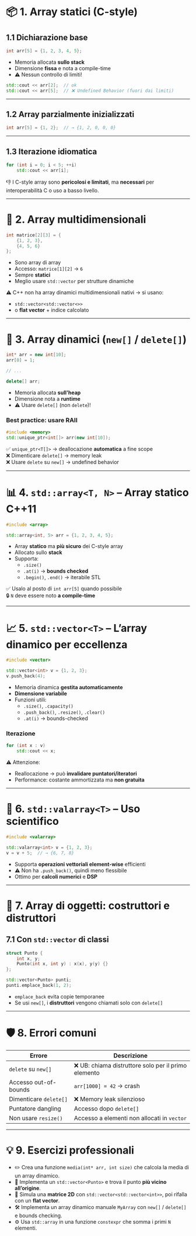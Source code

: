 # 📦 1. Array statici (C-style)

## 1.1 Dichiarazione base

```cpp
int arr[5] = {1, 2, 3, 4, 5};
```

- Memoria allocata **sullo stack**
- Dimensione **fissa** e nota a compile-time
- ⚠️ Nessun controllo di limiti!

```cpp
std::cout << arr[2];  // ok
std::cout << arr[5];  // ❌ Undefined Behavior (fuori dai limiti)
```

---

## 1.2 Array parzialmente inizializzati

```cpp
int arr[5] = {1, 2};  // → {1, 2, 0, 0, 0}
```

---

## 1.3 Iterazione idiomatica

```cpp
for (int i = 0; i < 5; ++i)
    std::cout << arr[i];
```

👎 I C-style array sono **pericolosi e limitati**, ma **necessari** per interoperabilità C o uso a basso livello.

---

# 📐 2. Array multidimensionali

```cpp
int matrice[2][3] = {
    {1, 2, 3},
    {4, 5, 6}
};
```

- Sono array di array
- Accesso: `matrice[1][2]` → `6`
- Sempre **statici**
- Meglio usare `std::vector` per strutture dinamiche

⚠️ C++ non ha array dinamici multidimensionali nativi → si usano:
- `std::vector<std::vector<>>`
- o **flat vector** + indice calcolato

---

# 💾 3. Array dinamici (`new[]` / `delete[]`)

```cpp
int* arr = new int[10];
arr[0] = 1;

// ...

delete[] arr;
```

- Memoria allocata **sull'heap**
- Dimensione nota a **runtime**
- ⚠️ Usare `delete[]` (non `delete`)!

### Best practice: usare RAII

```cpp
#include <memory>
std::unique_ptr<int[]> arr(new int[10]);
```

✅ `unique_ptr<T[]>` → deallocazione **automatica** a fine scope  
❌ Dimenticare `delete[]` → memory leak  
❌ Usare `delete` su `new[]` → undefined behavior

---

# 📊 4. `std::array<T, N>` – Array statico C++11

```cpp
#include <array>

std::array<int, 5> arr = {1, 2, 3, 4, 5};
```

- Array **statico** ma **più sicuro** dei C-style array
- Allocato sullo **stack**
- Supporta:
  - `.size()`
  - `.at(i)` → **bounds checked**
  - `.begin()`, `.end()` → iterabile STL

✅ Usalo al posto di `int arr[5]` quando possibile  
🔒 `N` deve essere noto **a compile-time**

---

# 📈 5. `std::vector<T>` – L’array dinamico per eccellenza

```cpp
#include <vector>

std::vector<int> v = {1, 2, 3};
v.push_back(4);
```

- Memoria dinamica **gestita automaticamente**
- **Dimensione variabile**
- Funzioni utili:
  - `.size()`, `.capacity()`
  - `.push_back()`, `.resize()`, `.clear()`
  - `.at(i)` → bounds-checked

### Iterazione

```cpp
for (int x : v)
    std::cout << x;
```

⚠️ Attenzione:
- Reallocazione → può **invalidare puntatori/iteratori**
- Performance: costante ammortizzata ma **non gratuita**

---

# 🧪 6. `std::valarray<T>` – Uso scientifico

```cpp
#include <valarray>

std::valarray<int> v = {1, 2, 3};
v = v + 5;  // → {6, 7, 8}
```

- Supporta **operazioni vettoriali element-wise** efficienti
- ⚠️ Non ha `.push_back()`, quindi meno flessibile
- Ottimo per **calcoli numerici** e **DSP**

---

# 🧬 7. Array di oggetti: costruttori e distruttori

## 7.1 Con `std::vector` di classi

```cpp
struct Punto {
    int x, y;
    Punto(int x, int y) : x(x), y(y) {}
};

std::vector<Punto> punti;
punti.emplace_back(1, 2);
```

- `emplace_back` evita copie temporanee
- Se usi `new[]`, i **distruttori** vengono chiamati solo con `delete[]`

---

# 🛡️ 8. Errori comuni

| Errore                        | Descrizione                                       |
|-----------------------------|---------------------------------------------------|
| `delete` su `new[]`         | ❌ UB: chiama distruttore solo per il primo elemento |
| Accesso out-of-bounds       | `arr[1000] = 42` → crash                          |
| Dimenticare `delete[]`      | ❌ Memory leak silenzioso                         |
| Puntatore dangling          | Accesso dopo `delete[]`                          |
| Non usare `resize()`        | Accesso a elementi non allocati in `vector`      |

---

# 💡 9. Esercizi professionali

- ✏️ Crea una funzione `media(int* arr, int size)` che calcola la media di un array dinamico.
- 📍 Implementa un `std::vector<Punto>` e trova il punto **più vicino all’origine**.
- 🧱 Simula una **matrice 2D** con `std::vector<std::vector<int>>`, poi rifalla con un **flat vector**.
- 🛠️ Implementa un array dinamico manuale `MyArray` con `new[]` / `delete[]` e bounds checking.
- ⚙️ Usa `std::array` in una funzione `constexpr` che somma i primi `N` elementi.
